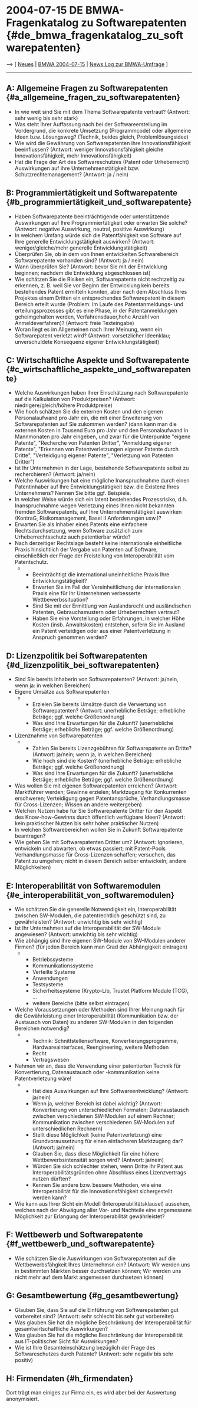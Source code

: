 # 2004-07-15 DE BMWA-Fragenkatalog zu Softwarepatenten {#de_bmwa_fragenkatalog_zu_softwarepatenten}

\--\> \[ [ Neues](SwpatcninoDe "wikilink") \| [ BMWA
2004-07-15](Bmwa040715De "wikilink") \| [ News Log zur
BMWA-Umfrage](BmwaLog0407De "wikilink") \]

------------------------------------------------------------------------

## A: Allgemeine Fragen zu Softwarepatenten {#a_allgemeine_fragen_zu_softwarepatenten}

-   In wie weit sind Sie mit dem Thema Softwarepatente vertraut?
    (Antwort: sehr wenig bis sehr stark)
-   Was steht Ihrer Auffassung nach bei der Softwareerstellung im
    Vordergrund, die konkrete Umsetzung (Programmcode) oder allgemeine
    Ideen bzw. Lösungsweg? (Technik, beides gleich, Problemlösungsidee)
-   Wie wird die Gewährung von Softwarepatenten ihre
    Innovationsfähigkeit beeinflussen? (Antwort: weniger
    Innovationsfähigkeit gleiche Innovationsfähigkeit, mehr
    Innovationsfähigkeit)
-   Hat die Frage der Art des Softwareschutzes (Patent oder
    Urheberrecht) Auswirkungen auf ihre Unternehmenstätigkeit bzw.
    Schutzrechtemanagement? (Antwort: ja / nein)

## B: Programmiertätigkeit und Softwarepatente {#b_programmiertätigkeit_und_softwarepatente}

-   Haben Softwarepatente beeinträchtigende oder unterstützende
    Auswirkungen auf Ihre Programmiertätigkeit oder erwarten Sie solche?
    (Antwort: negative Auswirkung, neutral, positive Auswirkung)
-   In welchem Umfang würde sich die Patentfähigkeit von Software auf
    Ihre generelle Entwicklungstätigkeit auswirken? (Antwort:
    weniger/gleiche/mehr generelle Entwicklungstätigkeit)
-   Überprüfen Sie, ob in dem von Ihnen entwickelten Softwarebereich
    Softwarepatente vorhanden sind? (Antwort: ja / nein)
-   Wann überprüfen Sie? (Antwort: bevor Sie mit der Entwicklung
    beginnen; nachdem die Entwicklung abgeschlossen ist)
-   Wie schätzen Sie die Risiken ein, Softwarepatente nicht rechtzeitig
    zu erkennen, z. B. weil Sie vor Beginn der Entwicklung kein bereits
    bestehendes Patent ermitteln konnten, aber nach dem Abschluss Ihres
    Projektes einem Dritten ein entsprechendes Softwarepatent in diesem
    Bereich erteilt wurde (Problem: Im Laufe des Patentanmeldungs- und
    erteilungsprozesses gibt es eine Phase, in der Patentanmeldungen
    geheimgehalten werden, Verfahrensdauer,hohe Anzahl von
    Anmeldeverfahren)? (Antwort: freie Texteingabe)
-   Woran liegt es im Allgemeinen nach Ihrer Meinung, wenn ein
    Softwarepatent verletzt wird? (Antwort: vorsetzlicher Ideenklau;
    unverschuldete Konsequenz eigener Entwicklungstätigkeit)

## C: Wirtschaftliche Aspekte und Softwarepatente {#c_wirtschaftliche_aspekte_und_softwarepatente}

-   Welche Auswirkungen haben Ihrer Einschätzung nach Softwarepatente
    auf die Kalkulation von Produktpreisen? (Antwort:
    niedrigere/gleich/höhere Produktpreise)
-   Wie hoch schätzen Sie die externen Kosten und den eigenen
    Personalaufwand pro Jahr ein, die mit einer Erweiterung von
    Softwarepatenten auf Sie zukommen werden? (dann kann man die
    externen Kosten in Tausend Euro pro Jahr und den Personalaufwand in
    Mannmonaten pro Jahr eingeben, und zwar für die Unterpunkte \"eigene
    Patente\", \"Recherche von Patenten Dritter\", \"Anmeldung eigener
    Patente\", \"Erkennen von Patentverletzungen eigener Patente durch
    Dritte\", \"Verteidigung eigener Patente\", \"Verletzung von
    Patenten Dritter\")
-   Ist Ihr Unternehmen in der Lage, bestehende Softwarepatente selbst
    zu recherchieren? (Antwort: ja/nein)
-   Welche Auswirkungen hat eine mögliche Inanspruchnahme durch einen
    Patentinhaber auf Ihre Entwicklungstätigkeit bzw. die Existenz Ihres
    Unternehmens? Nennen Sie bitte ggf. Beispiele.
-   In welcher Weise würde sich ein latent bestehendes Prozessrisiko,
    d.h. Inanspruchnahme wegen Verletzung eines Ihnen nicht bekannten
    fremden Softwarepatents, auf Ihre Unternehmenstätigkeit auswirken
    (KontraG, Risikomanagement, Basel II Anforderungen usw.)?
-   Erwarten Sie als Inhaber eines Patents eine einfachere
    Rechtsdurchsetzung, wenn Software zusätzlich zum Urheberrechtsschutz
    auch patentierbar würde?
-   Nach derzeitiger Rechtslage besteht keine internationale
    einheitliche Praxis hinsichtlich der Vergabe von Patenten auf
    Software, einschließlich der Frage der Freistellung von
    Interoperabilität vom Patentschutz.
    -   -   Beeinträchtigt die international uneinheitliche Praxis Ihre
            Entwicklungstätigkeit?
        -   Erwarten Sie im Fall der Vereinheitlichung der
            internationalen Praxis eine für Ihr Unternehmen verbesserte
            Wettbewerbssituation?
        -   Sind Sie mit der Ermittlung von Auslandsrecht und
            ausländischen Patenten, Gebrauchsmustern oder Urheberrechten
            vertraut?
        -   Haben Sie eine Vorstellung oder Erfahrungen, in welcher Höhe
            Kosten (insb. Anwaltskosten) entstehen, sofern Sie im
            Ausland ein Patent verteidigen oder aus einer
            Patentverletzung in Anspruch genommen werden?

## D: Lizenzpolitik bei Softwarepatenten {#d_lizenzpolitik_bei_softwarepatenten}

-   Sind Sie bereits Inhaberin von Softwarepatenten? (Antwort: ja/nein,
    wenn ja: in welchen Bereichen)
-   Eigene Umsätze aus Softwarepatenten
    -   -   Erzielen Sie bereits Umsätze durch die Verwertung von
            Softwarepatenten? (Antwort: unerhebliche Beträge; erhebliche
            Beträge; ggf. welche Größenordnung)
        -   Was sind Ihre Erwartungen für die Zukunft? (unerhebliche
            Beträge; erhebliche Beträge; ggf. welche Größenordnung)
-   Lizenznahme von Softwarepatenten
    -   -   Zahlen Sie bereits Lizenzgebühren für Softwarepatente an
            Dritte? (Antwort: ja/nein; wenn ja, in welchen Bereichen)
        -   Wie hoch sind die Kosten? (unerhebliche Beträge; erhebliche
            Beträge; ggf. welche Größenordnung)
        -   Was sind Ihre Erwartungen für die Zukunft? (unerhebliche
            Beträge; erhebliche Beträge; ggf. welche Größenordnung)
-   Was wollen Sie mit eigenen Softwarepatenten erreichen? (Antwort:
    Marktführer werden; Gewinne erzielen; Marktzugang für Konkurrenten
    erschweren; Verteidigung gegen Patentansprüche, Verhandlungsmasse
    für Cross-Lizenzen; Wissen an andere weitergeben)
-   Welchen Nutzen habe für Sie Softwarepatente Dritter für den Aspekt
    des Know-how-Gewinns durch öffentlich verfügbare Ideen? (Antwort:
    kein praktischer Nutzen bis sehr hoher praktischer Nutzen)
-   In welchen Softwarebereichen wollen Sie in Zukunft Softwarepatente
    beantragen?
-   Wie gehen Sie mit Softwarepatenten Dritter um? (Antwort: Ignorieren,
    entwickeln und abwarten, ob etwas passiert; mit Patent-Pools
    Verhandlungsmasse für Cross-Lizenzen schaffen; versuchen, das Patent
    zu umgehen; nicht in diesem Bereich selber entwickeln; andere
    Möglichkeiten)

## E: Interoperabilität von Softwaremodulen {#e_interoperabilität_von_softwaremodulen}

-   Wie schätzen Sie die generelle Notwendigkeit ein, Interoperabilität
    zwischen SW-Modulen, die patentrechtlich geschützt sind, zu
    gewährleisten? (Antwort: unwichtig bis sehr wichtig)
-   Ist Ihr Unternehmen auf die Interoperabilität der SW-Module
    angewiesen? (Antwort: unwichtig bis sehr wichtig)
-   Wie abhängig sind Ihre eigenen SW-Module von SW-Modulen anderer
    Firmen? (für jeden Bereich kann man Grad der Abhängigkeit eintragen)
    -   -   Betriebssysteme
        -   Kommunikationssysteme
        -   Verteilte Systeme
        -   Anwendungen
        -   Testsysteme
        -   Sicherheitssysteme (Krypto-Lib, Trustet Platform Module
            (TCG), \...
        -   weitere Bereiche (bitte selbst eintragen)
-   Welche Voraussetzungen oder Methoden sind Ihrer Meinung nach für die
    Gewährleistung einer Interoperabilität (Kommunikation bzw. der
    Austausch von Daten) zu anderen SW-Modulen in den folgenden
    Bereichen notwendig?
    -   -   Technik: Schnittstellensoftware, Konvertierungsprogramme,
            Hardwareainterfaces, Reengineering, weitere Methoden
        -   Recht
        -   Vertragswesen
-   Nehmen wir an, dass die Verwendung einer patentierten Technik für
    Konvertierung, Datenaustausch oder -kommunikation keine
    Patentverletzung wäre!
    -   -   Hat dies Auswirkungen auf Ihre Softwareentwicklung?
            (Antwort: ja/nein)
        -   Wenn ja, welcher Bereich ist dabei wichtig? (Antwort:
            Konvertierung von unterschiedlichen Formaten; Datenaustausch
            zwischen verschiedenen SW-Modulen auf einem Rechner;
            Kommunikation zwischen verschiedenen SW-Modulen auf
            unterschiedlichen Rechnern)
        -   Stellt diese Möglichkeit (keine Patentverletzung) eine
            Grundvoraussetzung für einen einfacheren Marktzugang dar?
            (Antwort: ja/nein)
        -   Glauben Sie, dass diese Möglichkeit für eine höhere
            Wettbewerbsintensität sorgen wird? (Antwort: ja/nein)
        -   Würden Sie sich schlechter stehen, wenn Dritte Ihr Patent
            aus Interoperabilitätsgründen ohne Abschluss eines
            Lizenzvertrags nutzen dürften?
        -   Kennen Sie andere bzw. bessere Methoden, wie eine
            Interoperabilität für die Innovationsfähigkeit
            sichergestellt werden kann?
-   Wie kann aus Ihrer Sicht ein Modell (Interoperabilitätsklausel)
    aussehen, welches nach der Abwägung aller Vor- und Nachteile eine
    angemessene Möglichkeit zur Erlangung der Interoperabilität
    gewährleistet?

## F: Wettbewerb und Softwarepatente {#f_wettbewerb_und_softwarepatente}

-   Wie schätzen Sie die Auswirkungen von Softwarepatenten auf die
    Wettbewerbsfähgkeit Ihres Unternehmsn ein? (Antwort: Wir werden uns
    in bestimmten Märkten besser durchsetzen können; Wir werden uns
    nicht mehr auf dem Markt angemessen durchsetzen können)

## G: Gesamtbewertung {#g_gesamtbewertung}

-   Glauben Sie, dass Sie auf die Einführung von Softwarepatenten gut
    vorbereitet sind? (Antwort: sehr schlecht bis sehr gut vorbereitet)
-   Was glauben Sie hat die mögliche Beschränkung der Interoperabilität
    für gesamtwirtschaftliche Auswirkungen?
-   Was glauben Sie hat die mögliche Beschränkung der Interoperabilität
    aus IT-politischer Sicht für Auswirkungen?
-   Wie ist Ihre Gesamteinschätzung bezüglich der Frage des
    Softwareschutzes durch Patente? (Antwort: sehr negativ bis sehr
    positiv)

## H: Firmendaten {#h_firmendaten}

Dort trägt man einiges zur Firma ein, es wird aber bei der Auswertung
anonymisiert.
